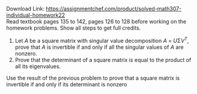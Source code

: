 Download Link: https://assignmentchef.com/product/solved-math307-individual-homework22
<br>
Read textbook pages 135 to 142, pages 126 to 128 before working on the homework problems. Show all steps to get full credits.

<ol>

 <li>Let <em>A </em>be a square matrix with singular value decomposition <em>A </em>= <em>U</em>Σ<em>V<sup>T</sup></em>, prove that <em>A </em>is invertible if and only if all the singular values of <em>A </em>are nonzero.</li>

 <li>Prove that the determinant of a square matrix is equal to the product of all its eigenvalues.</li>

</ol>

Use the result of the previous problem to prove that a square matrix is invertible if and only if its determinant is nonzero